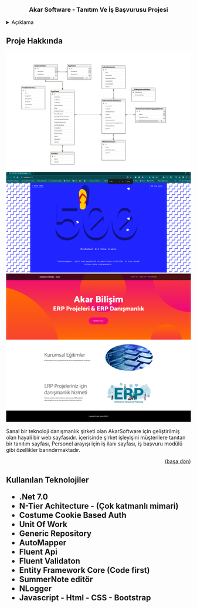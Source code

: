 <!-- Improved compatibility of back to top link: See: https://github.com/othneildrew/Best-README-Template/pull/73 -->
<a name="readme-top"></a>
<!--
*** Thanks for checking out the Best-README-Template. If you have a suggestion
*** that would make this better, please fork the repo and create a pull request
*** or simply open an issue with the tag "enhancement".
*** Don't forget to give the project a star!
*** Thanks again! Now go create something AMAZING! :D
-->



<!-- PROJECT SHIELDS -->
<!--
*** I'm using markdown "reference style" links for readability.
*** Reference links are enclosed in brackets [ ] instead of parentheses ( ).
*** See the bottom of this document for the declaration of the reference variables
*** for contributors-url, forks-url, etc. This is an optional, concise syntax you may use.
*** https://www.markdownguide.org/basic-syntax/#reference-style-links
-->


<!-- PROJECT LOGO -->
<br />

<div align="center">
  <h3 align="center">Akar Software - Tanıtım Ve İş Başvurusu Projesi</h3>
</div>



<!-- TABLE OF CONTENTS -->
<details>
  <summary>Açıklama</summary>
  <ol>
    <li>
      <a href="#Proje-Hakkinda">Proje Hakkında</a>
    </li>
    <li>
      <a href="#teknolojiler">Kullanılan Teknolojiler </a>
    </li>
      </ol>
</details>



<!-- ABOUT THE PROJECT -->
<h2 id="Proje-Hakkinda"> Proje Hakkında </h2>

<img src ="https://github.com/mberkayakardev/AdvertiesmentApp/blob/master/db.png?raw=true" >
<img src ="https://github.com/mberkayakardev/AdvertiesmentApp/blob/master/exceptionpage.png?raw=true" >
<img src ="https://github.com/mberkayakardev/AdvertiesmentApp/blob/master/AnaSayfa.png?raw=true" >

Sanal bir teknoloji danışmanlık şirketi olan AkarSoftware için geliştirilmiş olan hayali bir web sayfasıdır. içerisinde şirket işleyişini müşterilere tanıtan bir tanıtım sayfası, Personel arayışı için iş ilanı sayfası, iş başvuru modülü gibi özellikler barındırmaktadır. 

<p align="right">(<a href="#readme-top">başa dön</a>)</p>



<h2 id="teknolojiler"> Kullanılan Teknolojiler </id>

* .Net 7.0
* N-Tier Achitecture - (Çok katmanlı mimari)
* Costume Cookie Based Auth
* Unit Of Work
* Generic Repository
* AutoMapper
* Fluent Api
* Fluent Validaton
* Entity Framework Core (Code first)
* SummerNote editör
* NLogger
* Javascript - Html - CSS - Bootstrap 
 
